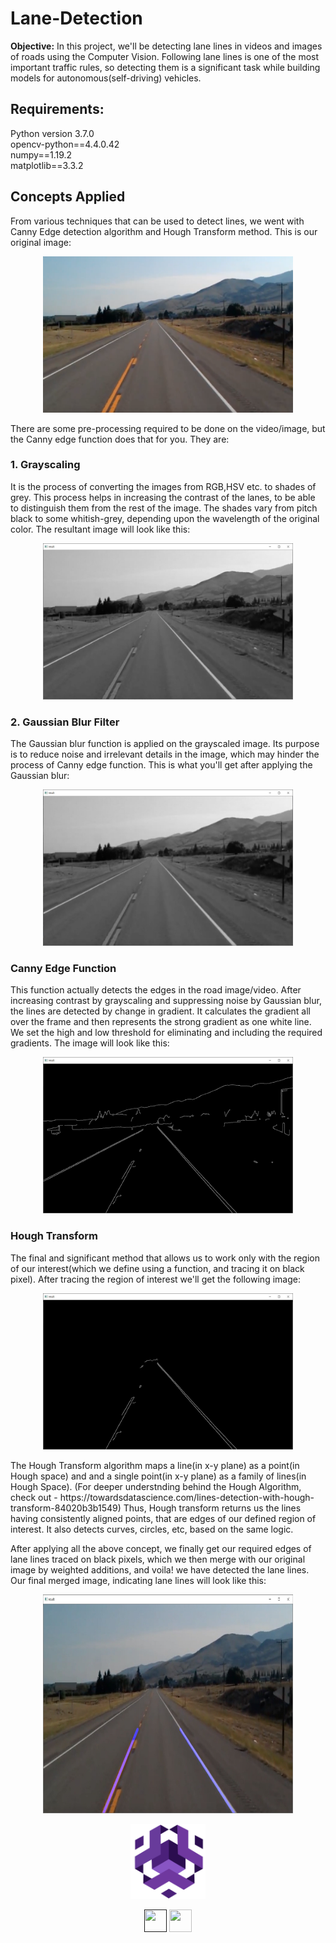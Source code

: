 # **Lane-Detection**
**Objective:** In this project, we'll be detecting lane lines in videos and images of roads using the Computer Vision. Following lane lines is one of the most important traffic rules, so detecting them is a significant task while building models for autonomous(self-driving) vehicles.
## Requirements:
Python version 3.7.0 <br>
opencv-python==4.4.0.42 <br>
numpy==1.19.2 <br>
matplotlib==3.3.2 <br>

## Concepts Applied
From various techniques that can be used to detect lines, we went with Canny Edge detection algorithm and Hough Transform method. 
This is our original image:
<p align="center">
<img src = "https://github.com/sampadabareja/Lane-Detection/blob/master/Images/test_image.jpg" width="400" height="250">
</p>
There are some pre-processing required to be done on the video/image, but the Canny edge function does that for you. They are:


### 1. Grayscaling
It is the process of converting the images from RGB,HSV etc. to shades of grey. This process helps in increasing the contrast of the lanes, to be able to distinguish them from the rest of the image. The shades vary from pitch black to some whitish-grey, depending upon the wavelength of the original color.
The resultant image will look like this:
<p align="center">
<img src = "https://github.com/sampadabareja/Lane-Detection/blob/master/Result%20Images/Grayscaling.jpeg" width="400" height="250">
</p>

### 2. Gaussian Blur Filter
The Gaussian blur function is applied on the grayscaled image. Its purpose is to reduce noise and irrelevant details in the image, which may hinder the process of Canny edge function.
This is what you'll get after applying the Gaussian blur:
<p align="center">
<img src = "https://github.com/sampadabareja/Lane-Detection/blob/master/Result%20Images/GaussianBlur.jpeg" width="400" height="250">
</p>

###  Canny Edge Function
This function actually detects the edges in the road image/video. After increasing contrast by grayscaling and suppressing noise by Gaussian blur, the lines are detected by change in gradient. It calculates the gradient all over the frame and then represents the strong gradient as one white line. We set the high and low threshold for eliminating and including the required gradients.
The image will look like this:
<p align="center">
<img src = "https://github.com/sampadabareja/Lane-Detection/blob/master/Result%20Images/CannyEdgeDetection.jpeg" width="400" height="250">
</p>

###  Hough Transform
The final and significant method that allows us to work only with the region of our interest(which we define using a function, and tracing it on black pixel). After tracing the region of interest we'll get the following image:
<p align="center">
<img src = "https://github.com/sampadabareja/Lane-Detection/blob/master/Result%20Images/FilteredCannyImage.jpeg" width="400" height="250">
</p>
The Hough Transform algorithm maps a line(in x-y plane) as a point(in Hough space) and and a single point(in x-y plane) as a family of lines(in Hough Space).
(For deeper understnding behind the Hough Algorithm, check out - https://towardsdatascience.com/lines-detection-with-hough-transform-84020b3b1549) 
Thus, Hough transform returns us the lines having consistently aligned points, that are edges of our defined region of interest. It also detects curves, circles, etc, based on the same logic. 


After applying all the above concept, we finally get our required edges of lane lines traced on black pixels, which we then merge with our original image by weighted additions, and voila! we have detected the lane lines.
Our final merged image, indicating lane lines will look like this:
<p align="center">
<img src = "https://github.com/sampadabareja/Lane-Detection/blob/master/Result%20Images/Finalimage.jpeg" width="400" height="350">
</p>
<p align="center">
</p>
<p align="center">
<img src = "https://github.com/Data-Science-Community-SRM/template/blob/master/logo-light.png?raw=true"  height="120" alt="Your Name Here (Insert Your Image Link In Src">
</p>
<p align="center">
<a href = ""><img src = "http://www.iconninja.com/files/241/825/211/round-collaboration-social-github-code-circle-network-icon.svg" width="36" height = "36"/></a>

<img src = "http://www.iconninja.com/files/863/607/751/network-linkedin-social-connection-circular-circle-media-icon.svg" width="36" height="36"/>
</a>
</p>

